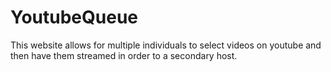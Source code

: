 # YoutubeQueue

This website allows for multiple individuals to select videos on youtube and then have them streamed in order to a secondary host.

